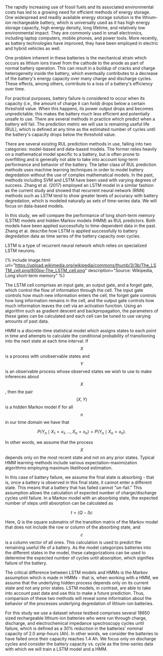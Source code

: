 The rapidly increasing use of fossil fuels and its associated
environmental costs has led to a growing need for efficient methods of
energy storage. One widespread and readily available energy storage
solution is the lithium-ion rechargeable battery, which is universally used as it
has high energy storage capacity, high energy density, long
lifetime, and relatively low environmental impact. They are commonly
used in small electronics, including laptop computers, mobile phones,
and power tools. More recently, as battery technologies have improved,
they have been employed in electric and hybrid vehicles as well.

One problem inherent in these batteries is the mechanical strain which
occurs as lithium ions travel from the cathode to the anode as part of
normal battery operation. This can result in a buildup of cracks and
charge heterogeneity inside the battery, which eventually contributes
to a decrease of the battery's energy capacity over many charge and
discharge cycles. These effects, among others, contribute to a loss of
a battery's efficiency over time.

For practical purposes, battery failure is considered to occur when
its capacity (i.e., the amount of charge it can hold) drops below a
certain threshold value. When this happens, its power output drops and
becomes unpredictable; this makes the battery much less efficient and
potentially unsafe to use. There are several methods in practice which
predict when a battery will fail. The prediction metric we
will use is remaining useful life (RUL), which is defined at any
time as the estimated number of cycles until the battery's capacity
drops below the threshold value.

There are several existing RUL prediction methods in use, falling into
two categories: model-based and data-based models. The former relies
heavily on a mathematical model specific to a battery, but is often
prone to overfitting and is generally not able to take into account
long-term performance and behavior of the battery. The latter class of
RUL prediction methods uses machine learning techniques in order to
model battery degredation without the use of complex mathematical
models. In the past, methods including SVM and LSTM have been used
with varying degrees of success. Zhang et al. (2017) employed an LSTM
model in a similar fashion as the current study and showed that
recurrent neural network (RNN) methods such as LSTM tend to show
greater levels of accuracy with battery degredation, which is modeled
naturally as sets of time-series data. We will focus on data-based models.

In this study, we will compare the performance of long short-term
memory (LSTM) models and hidden Markov models (HMM) as RUL
predictors. Both models have been applied successfully to
time-dependent data in the past. Zhang et al. describe how LSTM is
applied successfully to battery degredation data as time series of the
battery capacity over cycles.

LSTM is a type of recurrent neural network which relies on specialized
LSTM neurons.

{% include image.html
url="https://upload.wikimedia.org/wikipedia/commons/thumb/3/3b/The_LSTM_cell.png/800px-The_LSTM_cell.png"
description="Source: Wikipedia, Long short-term memory" %}

The LSTM cell comprises an input gate, an output gate, and a forget
gate, which control the flow of information through the cell. The
input gate controls how much new information enters the cell, the
forget gate controls how long information remains in the cell, and the
output gate controls how much information leaves the cell via an
activation function. Using an algorithm such as gradient descent and
backpropagation, the parameters of these gates can be calculated and
each cell can be tuned to use varying amounts of past data.

HMM is a discrete-time
statistical model which assigns states to each point in time and
attempts to calculate the conditional probability of transitioning
into the next state at each time interval. If $$X$$ is a process
with unobservable states and $$Y$$ is an observable process whose
observed states we wish to use to make inferences about $$X$$, then
the pair $$(X, Y)$$ is a hidden Markov model if for all $$n$$ in our
time domain we have that

$$P(Y_n \mid X_1 = x_1, \dots, X_n = x_n) = P(Y_n \mid X_n = x_n).$$

In other words, we assume that the process $$X$$ depends only on the
most recent state and not on any prior states. Typical HMM learning
methods include various expectation-maximization algorithms employing
maximum likelihood estimation.

In this case of battery failure, we assume the final state is absorbing - that is, once a battery is observed in this final state, it cannot enter a different state. This means that a battery that has failed cannot "un-fail." This assumption allows the calculation of expected number of charge/discharge cycles until failure. In a Markov model with an absorbing state, the expected number of steps until absorption can be calculated as 

$$t = (Q-I)c$$

Here, Q is the square submatrix of the transition matrix of the Markov model that does not include the row or column of the absorbing state, and $$c$$ is a column vector of all ones. This calculation is used to predict the remaining useful life of a battery. As the model categorizes batteries into the different states in the model, these categorizations can be used to determine the expected number of cycles until absorption, which signifies failure of the battery.

The critical difference
between LSTM models and HMMs is the Markov assumption which is made in
HMMs - that is, when working with a HMM, we assume that the underlying
hidden process depends only on its current state and not any prior
states. LSTM models, in contrast, are able to take into account past
data and use this to make a future prediction. Thus, comparison of
these two methods will reveal some information about the behavior of
the processes underlying degredation of lithium-ion batteries.

For this study we use a dataset whose testbed comprises several 18650
sized rechargeable lithium-ion batteries who were run through charge,
discharge, and electrochemical impedance spectroscopy cycles until
failure, which is defined as a 30% reduction in the batteries' nominal
capacity of 2.0 amp-hours (Ah). In other words, we consider the batteries to have
failed once their capacity reaches 1.4 Ah.
We focus only on discharge cycles and consider
the battery capacity vs. cycle as the time-series data with which we
will train a LSTM model and a HMM.

